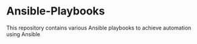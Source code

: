 # Ansible-Playbooks

This repository contains various Ansible playbooks to achieve automation using Ansible
